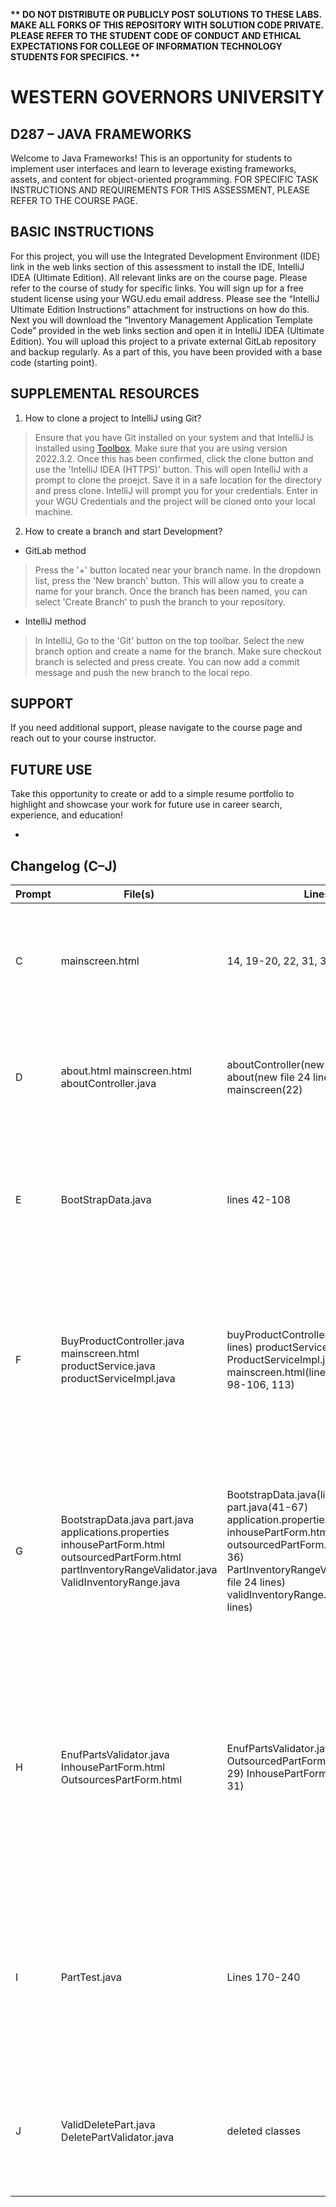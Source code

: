 <strong>** DO NOT DISTRIBUTE OR PUBLICLY POST SOLUTIONS TO THESE LABS. MAKE ALL FORKS OF THIS REPOSITORY WITH SOLUTION CODE PRIVATE. PLEASE REFER TO THE STUDENT CODE OF CONDUCT AND ETHICAL EXPECTATIONS FOR COLLEGE OF INFORMATION TECHNOLOGY STUDENTS FOR SPECIFICS. ** </strong>

# WESTERN GOVERNORS UNIVERSITY 
## D287 – JAVA FRAMEWORKS
Welcome to Java Frameworks! This is an opportunity for students to implement user interfaces and learn to leverage existing frameworks, assets, and content for object-oriented programming.
FOR SPECIFIC TASK INSTRUCTIONS AND REQUIREMENTS FOR THIS ASSESSMENT, PLEASE REFER TO THE COURSE PAGE.
## BASIC INSTRUCTIONS
For this project, you will use the Integrated Development Environment (IDE) link in the web links section of this assessment to install the IDE, IntelliJ IDEA (Ultimate Edition). All relevant links are on the course page. Please refer to the course of study for specific links. You will sign up for a free student license using your WGU.edu email address. Please see the “IntelliJ Ultimate Edition Instructions” attachment for instructions on how do this. Next you will download the “Inventory Management Application Template Code” provided in the web links section and open it in IntelliJ IDEA (Ultimate Edition). You will upload this project to a private external GitLab repository and backup regularly. As a part of this, you have been provided with a base code (starting point). 

## SUPPLEMENTAL RESOURCES  
1.	How to clone a project to IntelliJ using Git?

> Ensure that you have Git installed on your system and that IntelliJ is installed using [Toolbox](https://www.jetbrains.com/toolbox-app/). Make sure that you are using version 2022.3.2. Once this has been confirmed, click the clone button and use the 'IntelliJ IDEA (HTTPS)' button. This will open IntelliJ with a prompt to clone the proejct. Save it in a safe location for the directory and press clone. IntelliJ will prompt you for your credentials. Enter in your WGU Credentials and the project will be cloned onto your local machine.  

2. How to create a branch and start Development?

- GitLab method
> Press the '+' button located near your branch name. In the dropdown list, press the 'New branch' button. This will allow you to create a name for your branch. Once the branch has been named, you can select 'Create Branch' to push the branch to your repository.

- IntelliJ method
> In IntelliJ, Go to the 'Git' button on the top toolbar. Select the new branch option and create a name for the branch. Make sure checkout branch is selected and press create. You can now add a commit message and push the new branch to the local repo.

## SUPPORT
If you need additional support, please navigate to the course page and reach out to your course instructor.
## FUTURE USE
Take this opportunity to create or add to a simple resume portfolio to highlight and showcase your work for future use in career search, experience, and education!

-
## Changelog (C–J)

| Prompt | File(s)                                                                                                                                                        | Lines                                                                                                                                                                                                                                                        | Changes                                                                                                                                                                                                                                            |
|--------|----------------------------------------------------------------------------------------------------------------------------------------------------------------|--------------------------------------------------------------------------------------------------------------------------------------------------------------------------------------------------------------------------------------------------------------|----------------------------------------------------------------------------------------------------------------------------------------------------------------------------------------------------------------------------------------------------|
| C | mainscreen.html                                                                                                                                                | 14, 19-20, 22, 31, 36, 54, 72                                                                                                                                                                                                                                | Added store name (hi-fi audio), changed parts/producrts headings and labels, updated table labels and buttons                                                                                                                                      |
| D | about.html mainscreen.html aboutController.java                                                                                                                | aboutController(new file 13 lines), about(new file 24 lines) mainscreen(22)                                                                                                                                                                                  | added about paghe and navigation between about and main page and a controller to handle about page redirection                                                                                                                                     |
| E | BootStrapData.java                                                                                                                                             | lines 42-108                                                                                                                                                                                                                                                 | added code for adding sample parts and products (5 each) and set up associations between both, and saved them to repository                                                                                                                        |
| F | BuyProductController.java mainscreen.html productService.java productServiceImpl.java                                                                          | buyProductController.java(new file 32 lines) productService.java(line 20), ProductServiceImpl.java(line 70-81) mainscreen.html(line 27-32 59-63 98-106, 113)                                                                                                 | added button for buying products and will update product inventory, implemented logic for button and to decrement value and allow for message if user is able to successfully purchase item                                                        |
| G | BootstrapData.java  part.java   applications.properties inhousePartForm.html outsourcedPartForm.html partInventoryRangeValidator.java ValidInventoryRange.java | BootstrapData.java(lines 48-81)  part.java(41-67) application.properties(lines 6-18)  inhousePartForm.html(lines 26-36) outsourcedPartForm.html(lines 24-36) PartInventoryRangeValidator.java(new file 24 lines) validInventoryRange.java(new file 14 lines) | modified parts entity class to allow for min/max feilds, added min/max for sample inventory, renamed database file to hi-fi-adio-db, added feilds to allow user to input min max feidldss for parts                                                |
| H | EnufPartsValidator.java InhousePartForm.html OutsourcesPartForm.html                                                                                           | EnufPartsValidator.java(lines 35-77)  OutsourcedPartForm.html(lines 24-29) InhousePartForm.html(lines 26-31)                                                                                                                                                 | added validation/error messaging for  inhouse and outhouse part forms to ensure inventory does not exeed the min/max of current part, added code to allow for error messaging for products when updating will exeed min/max of associated products |
| I | PartTest.java                                                                                                                                                  | Lines  170-240                                                                                                                                                                                                                                               | added two tests to test getters and setters for min/max fields of part, added another 2 tests to test validation of min/max for the part to ensure valid min/max and inventory fields                                                              |
| J | ValidDeletePart.java     DeletePartValidator.java                                                                                                              | deleted classes                                                                                                                                                                                                                                              | in the current scope and code of the application these files are largely unused and not needed for the current use of the site.                                                                                                                    |